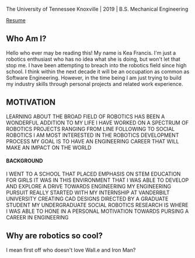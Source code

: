 The University of Tennessee Knoxville | 2019 | B.S. Mechanical Engineering

[Resume]()

<h2> Who Am I?</h2>

<p> Hello who ever may be reading this! My name is Kea Francis. I'm just a robotics enthusiast
who has no idea what she is doing, but won't let that stop me. I have been attempting to breach into the robotics
field since high school. I think within the next decade it will be an occupation as common as Software Engineering. However,
in the time being I am just trying to build my industry skills through personal projects and related work experience. <p>

<h2>MOTIVATION</h2>

<p> LEARNING ABOUT THE BROAD FIELD OF ROBOTICS HAS BEEN A WONDERFUL ADDITION TO MY
LIFE I HAVE WORKED ON A SPECTRUM OF ROBOTICS PROJECTS RANGING FROM LINE
FOLLOWING TO SOCIAL ROBOTICS I AM MOST INTERESTED IN THE ROBOTICS DEVELOPMENT
PROCESS MY GOAL IS TO HAVE AN ENGINEERING CAREER THAT WILL MAKE AN IMPACT ON THE
WORLD <p>

<h4> BACKGROUND</h4>
<p> I WENT TO A SCHOOL THAT PLACED EMPHASIS ON STEM EDUCATION FOR GIRLS IT WAS IN THIS
ENVIRONMENT THAT I WAS ABLE TO DEVELOP AND EXPLORE A DRIVE TOWARDS ENGINEERING MY
ENGINEERING PURSUIT REALLY STARTED WITH MY INTERNSHIP AT VANDERBILT UNIVERSITY
CREATING CAD DESIGNS DIRECTED BY A GRADUATE STUDENT MY UNDERGRADUATE SOCIAL
ROBOTICS RESEARCH IS WHERE I WAS ABLE TO HONE IN A PERSONAL MOTIVATION TOWARDS
PURSING A CAREER IN ENGINEERING <p>

<h2> Why are robotics so cool?</h2>

<p> I mean first off who doesn't love Wall.e and Iron Man? <p>
